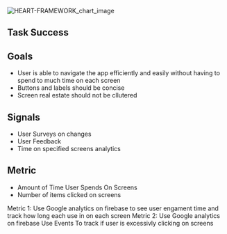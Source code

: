 ![HEART-FRAMEWORK_chart_image](https://github.com/chace-carey/GroCalc/assets/99779558/ba76a51f-5c6e-4318-bd54-363a71efebdf)


## Task Success
## Goals
- User is able to navigate the app efficiently and easily without having to spend to much time on each screen
- Buttons and labels should be concise
- Screen real estate should not be cllutered

## Signals
- User Surveys on changes
- User Feedback
- Time on specified screens analytics

## Metric
- Amount of Time User Spends On Screens
- Number of items clicked on screens


Metric 1: Use Google analytics on firebase to see user engament time and track how long each use in on each screen
Metric 2: Use Google analytics on firebase Use Events To track if user is excessivly clicking on screens
